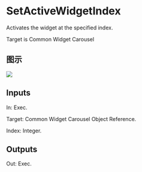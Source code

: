 # SetActiveWidgetIndex

Activates the widget at the specified index.

Target is Common Widget Carousel

## 图示

![]($-20221218-18152656.png)

## Inputs

In: Exec.

Target: Common Widget Carousel Object Reference.

Index: Integer.  

## Outputs

Out: Exec.

